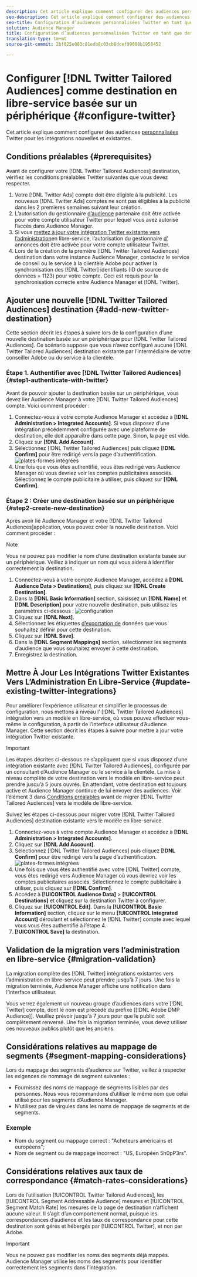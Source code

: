 ```yaml
---
description: Cet article explique comment configurer des audiences personnalisées Twitter pour les intégrations nouvelles et existantes.
seo-description: Cet article explique comment configurer des audiences personnalisées Twitter pour les intégrations nouvelles et existantes.
seo-title: Configuration d’audiences personnalisées Twitter en tant que destination en libre-service basée sur un périphérique
solution: Audience Manager
title: Configuration d’audiences personnalisées Twitter en tant que destination en libre-service basée sur un périphérique
translation-type: tm+mt
source-git-commit: 2bf825e083c81edb8c03cb8dcef99088b1958452

---
```



# Configurer [!DNL Twitter Tailored Audiences] comme destination en libre-service basée sur un périphérique {#configure-twitter}

Cet article explique comment configurer des audiences [personnalisées](https://business.twitter.com/en/targeting/tailored-audiences.html) Twitter pour les intégrations nouvelles et existantes.

## Conditions préalables {#prerequisites}

Avant de configurer votre [!DNL Twitter Tailored Audiences] destination, vérifiez les conditions préalables Twitter suivantes que vous devez respecter.

1. Votre [!DNL Twitter Ads] compte doit être éligible à la publicité. Les nouveaux [!DNL Twitter Ads] comptes ne sont pas éligibles à la publicité dans les 2 premières semaines suivant leur création.
1. L’autorisation du gestionnaire [d’audience](https://business.twitter.com/en/help/troubleshooting/multi-user-login-faq.html#accesslevels) partenaire doit être activée pour votre compte utilisateur Twitter pour lequel vous avez autorisé l’accès dans Audience Manager.
1. Si vous [mettez à jour votre intégration Twitter existante vers l’administration](#update-existing-twitter-integrations)en libre-service, l’autorisation du gestionnaire [d’](https://business.twitter.com/en/help/troubleshooting/multi-user-login-faq.html#accesslevels) annonces doit être activée pour votre compte utilisateur Twitter.
1. Lors de la création de la première [!DNL Twitter Tailored Audiences] destination dans votre instance Audience Manager, contactez le service de conseil ou le service à la clientèle Adobe pour activer la synchronisation des [!DNL Twitter] identifiants (ID de source de données = 1123) pour votre compte. Ceci est requis pour la synchronisation correcte entre Audience Manager et [!DNL Twitter].

## Ajouter une nouvelle [!DNL Twitter Tailored Audiences] destination {#add-new-twitter-destination}

Cette section décrit les étapes à suivre lors de la configuration d’une nouvelle destination basée sur un périphérique pour [!DNL Twitter Tailored Audiences]. Ce scénario suppose que vous n’avez configuré aucune [!DNL Twitter Tailored Audiences] destination existante par l’intermédiaire de votre conseiller Adobe ou du service à la clientèle.

### Étape 1. Authentifier avec [!DNL Twitter Tailored Audiences]{#step1-authenticate-with-twitter}

Avant de pouvoir ajouter la destination basée sur un périphérique, vous devez lier Audience Manager à votre [!DNL Twitter Tailored Audiences] compte. Voici comment procéder :

1. Connectez-vous à votre compte Audience Manager et accédez à **[!DNL Administration > Integrated Accounts]**. Si vous disposez d’une intégration précédemment configurée avec une plateforme de destination, elle doit apparaître dans cette page. Sinon, la page est vide.
2. Cliquez sur **[!DNL Add Account]**.
3. Sélectionnez [!DNL Twitter Tailored Audiences] puis cliquez **[!DNL Confirm]** pour être redirigé vers la page d’authentification.                     ![plates-formes intégrées](assets/dbd-integrated-platforms.png)
4. Une fois que vous êtes authentifié, vous êtes redirigé vers Audience Manager où vous devriez voir les comptes publicitaires associés. Sélectionnez le compte publicitaire à utiliser, puis cliquez sur **[!DNL Confirm]**.

### Étape 2 : Créer une destination basée sur un périphérique {#step2-create-new-destination}

Après avoir lié Audience Manager et votre [!DNL Twitter Tailored Audiences]application, vous pouvez créer la nouvelle destination. Voici comment procéder :

>[!NOTE]
>
>Vous ne pouvez pas modifier le nom d’une destination existante basée sur un périphérique. Veillez à indiquer un nom qui vous aidera à identifier correctement la destination.

1. Connectez-vous à votre compte Audience Manager, accédez à **[!DNL Audience Data > Destinations]**, puis cliquez sur **[!DNL Create Destination]**.
2. Dans la **[!DNL Basic Information]** section, saisissez un **[!DNL Name]** et **[!DNL Description]** pour votre nouvelle destination, puis utilisez les paramètres ci-dessous : ![configuration](assets/dbd-new-basic.png)
3. Cliquez sur **[!DNL Next]**.
4. Sélectionnez les étiquettes [d’exportation de](/help/using/features/data-export-controls.md#controls-labels) données que vous souhaitez définir pour cette destination.
5. Cliquez sur **[!DNL Save]**.
6. Dans la **[!DNL Segment Mappings]** section, sélectionnez les segments d’audience que vous souhaitez envoyer à cette destination.
7. Enregistrez la destination.

## Mettre À Jour Les Intégrations Twitter Existantes Vers L’Administration En Libre-Service {#update-existing-twitter-integrations}

Pour améliorer l’expérience utilisateur et simplifier le processus de configuration, nous mettons à niveau l’ [!DNL Twitter Tailored Audiences] intégration vers un modèle en libre-service, où vous pouvez effectuer vous-même la configuration, à partir de l’interface utilisateur d’Audience Manager. Cette section décrit les étapes à suivre pour mettre à jour votre intégration Twitter existante.

>[!IMPORTANT]
>
>Les étapes décrites ci-dessous ne s’appliquent que si vous disposez d’une intégration existante avec [!DNL Twitter Tailored Audiences], configurée par un consultant d’Audience Manager ou le service à la clientèle. La mise à niveau complète de votre destination vers le modèle en libre-service peut prendre jusqu’à 5 jours ouvrés. En attendant, votre destination est toujours active et Audience Manager continue de lui envoyer des audiences.
> Voir l’élément 3 dans [Conditions préalables](#prerequisites) avant de migrer [!DNL Twitter Tailored Audiences] vers le modèle de libre-service.

Suivez les étapes ci-dessous pour migrer votre [!DNL Twitter Tailored Audiences] destination existante vers le modèle en libre-service.

1. Connectez-vous à votre compte Audience Manager et accédez à **[!DNL Administration > Integrated Accounts]**.
1. Cliquez sur **[!DNL Add Account]**.
1. Sélectionnez [!DNL Twitter Tailored Audiences] puis cliquez **[!DNL Confirm]** pour être redirigé vers la page d’authentification. ![plates-formes intégrées](assets/dbd-integrated-platforms.png)
1. Une fois que vous êtes authentifié avec votre [!DNL Twitter] compte, vous êtes redirigé vers Audience Manager où vous devriez voir les comptes publicitaires associés. Sélectionnez le compte publicitaire à utiliser, puis cliquez sur **[!DNL Confirm]**.
1. Accédez à **[!UICONTROL Audience Data]** &gt; **[!UICONTROL Destinations]** et cliquez sur la destination Twitter à configurer.
1. Cliquez sur **[!UICONTROL Edit]**. Dans la **[!UICONTROL Basic Information]** section, cliquez sur le menu **[!UICONTROL Integrated Account]** déroulant et sélectionnez le [!DNL Twitter] compte avec lequel vous vous êtes authentifié à l’étape 4.
1. **[!UICONTROL Save]** la destination.

## Validation de la migration vers l’administration en libre-service {#migration-validation}

La migration complète des [!DNL Twitter] intégrations existantes vers l’administration en libre-service peut prendre jusqu’à 7 jours. Une fois la migration terminée, Audience Manager affiche une notification dans l’interface utilisateur.

Vous verrez également un nouveau groupe d’audiences dans votre [!DNL Twitter] compte, dont le nom est précédé du préfixe [[!DNL Adobe DMP Audience]]. Veuillez prévoir jusqu'à 7 jours pour que le public soit complètement renversé. Une fois la migration terminée, vous devez utiliser ces nouveaux publics plutôt que les anciens.

## Considérations relatives au mappage de segments {#segment-mapping-considerations}

Lors du mappage des segments d’audience sur Twitter, veillez à respecter les exigences de nommage de segment suivantes :

* Fournissez des noms de mappage de segments lisibles par des personnes. Nous vous recommandons d’utiliser le même nom que celui utilisé pour les segments d’Audience Manager.
* N’utilisez pas de virgules dans les noms de mappage de segments et de segments.

### Exemple

* Nom du segment ou mappage correct : "Acheteurs américains et européens";
* Nom de segment ou de mappage incorrect : "US, Européen 5h0pP3rs".

## Considérations relatives aux taux de correspondance {#match-rates-considerations}

Lors de l’utilisation [!UICONTROL Twitter Tailored Audiences], les [!UICONTROL Segment Addressable Audience] mesures et [!UICONTROL Segment Match Rate] les mesures de la page de destination n’affichent aucune valeur. Il s’agit d’un comportement normal, puisque les correspondances d’audience et les taux de correspondance pour cette destination sont gérés et hébergés par [!UICONTROL Twitter], et non par Adobe.

>[!IMPORTANT]
>
>Vous ne pouvez pas modifier les noms des segments déjà mappés. Audience Manager utilise les noms des segments pour identifier correctement les segments dans l’intégration.
